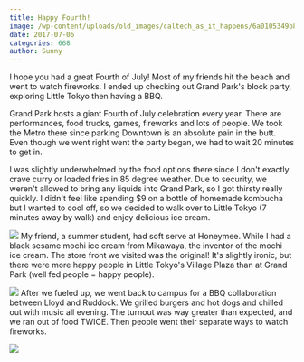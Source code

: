```yaml
---
title: Happy Fourth!
image: /wp-content/uploads/old_images/caltech_as_it_happens/6a0105349b8251970b01b7c90912ad970b.jpg
date: 2017-07-06
categories: 668
author: Sunny
---
```






I hope you had a great Fourth of July! Most of my friends hit the beach and went to watch fireworks. I ended up checking out Grand Park's block party, exploring Little Tokyo then having a BBQ.



Grand Park hosts a giant Fourth of July celebration every year. There are performances, food trucks, games, fireworks and lots of people. We took the Metro there since parking Downtown is an absolute pain in the butt. Even though we went right went the party began, we had to wait 20 minutes to get in.





I was slightly underwhelmed by the food options there since I don't exactly crave curry or loaded fries in 85 degree weather. Due to security, we weren't allowed to bring any liquids into Grand Park, so I got thirsty really quickly. I didn't feel like spending $9 on a bottle of homemade kombucha but I wanted to cool off, so we decided to walk over to Little Tokyo (7 minutes away by walk) and enjoy delicious ice cream.



![](/old_images/caltech_as_it_happens/6a0105349b8251970b01bb09ac4259970d.jpg)
My friend, a summer student, had soft serve at Honeymee. While I had a black sesame mochi ice cream from Mikawaya, the inventor of the mochi ice cream. The store front we visited was the original! It's slightly ironic, but there were more happy people in Little Tokyo's Village Plaza than at Grand Park (well fed people = happy people).



![](/old_images/caltech_as_it_happens/6a0105349b8251970b01bb09ac425d970d.jpg)
After we fueled up, we went back to campus for a BBQ collaboration between Lloyd and Ruddock. We grilled burgers and hot dogs and chilled out with music all evening. The turnout was way greater than expected, and we ran out of food TWICE. Then people went their separate ways to watch fireworks.



![](/old_images/caltech_as_it_happens/6a0105349b8251970b01b7c90912be970b.jpg)

